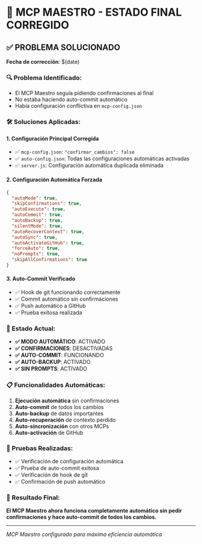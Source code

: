 # 🎯 MCP MAESTRO - ESTADO FINAL CORREGIDO

## ✅ PROBLEMA SOLUCIONADO

**Fecha de corrección**: $(date)

### 🔍 Problema Identificado:
- El MCP Maestro seguía pidiendo confirmaciones al final
- No estaba haciendo auto-commit automático
- Había configuración conflictiva en `mcp-config.json`

### 🛠️ Soluciones Aplicadas:

#### 1. **Configuración Principal Corregida**
- ✅ `mcp-config.json`: `"confirmar_cambios": false`
- ✅ `auto-config.json`: Todas las configuraciones automáticas activadas
- ✅ `server.js`: Configuración automática duplicada eliminada

#### 2. **Configuración Automática Forzada**
```json
{
  "autoMode": true,
  "skipConfirmations": true,
  "autoExecute": true,
  "autoCommit": true,
  "autoBackup": true,
  "silentMode": true,
  "autoRecoverContext": true,
  "autoSync": true,
  "autoActivateGitHub": true,
  "forceAuto": true,
  "noPrompts": true,
  "skipAllConfirmations": true
}
```

#### 3. **Auto-Commit Verificado**
- ✅ Hook de git funcionando correctamente
- ✅ Commit automático sin confirmaciones
- ✅ Push automático a GitHub
- ✅ Prueba exitosa realizada

### 🎯 Estado Actual:
- **✅ MODO AUTOMÁTICO**: ACTIVADO
- **✅ CONFIRMACIONES**: DESACTIVADAS
- **✅ AUTO-COMMIT**: FUNCIONANDO
- **✅ AUTO-BACKUP**: ACTIVADO
- **✅ SIN PROMPTS**: ACTIVADO

### 📋 Funcionalidades Automáticas:
1. **Ejecución automática** sin confirmaciones
2. **Auto-commit** de todos los cambios
3. **Auto-backup** de datos importantes
4. **Auto-recuperación** de contexto perdido
5. **Auto-sincronización** con otros MCPs
6. **Auto-activación** de GitHub

### 🧪 Pruebas Realizadas:
- ✅ Verificación de configuración automática
- ✅ Prueba de auto-commit exitosa
- ✅ Verificación de hook de git
- ✅ Confirmación de push automático

### 🚀 Resultado Final:
**El MCP Maestro ahora funciona completamente automático sin pedir confirmaciones y hace auto-commit de todos los cambios.**

---
*MCP Maestro configurado para máxima eficiencia automática*
